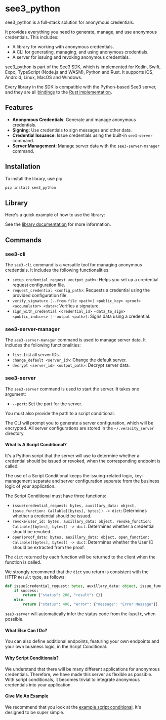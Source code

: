 # see3_python

see3_python is a full-stack solution for anonymous credentials.

It provides everything you need to generate, manage, and use anonymous credentials. This includes:

- A library for working with anonymous credentials.
- A CLI for generating, managing, and using anonymous credentials.
- A server for issuing and revoking anonymous credentials.

see3_python is part of the See3 SDK, which is implemented for Kotlin, Swift, Expo, TypeScript (Node.js and WASM), Python and Rust. It supports iOS, Android, Linux, MacOS and Windows.

Every library in the SDK is compatible with the Python-based See3 server, and they are all [bindings](https://en.wikipedia.org/wiki/Language_binding) to the [Rust implementation](https://github.com/VeracityLabs/see3_rust).

## Features

- **Anonymous Credentials**: Generate and manage anonymous credentials.
- **Signing**: Use credentials to sign messages and other data.
- **Credential Issuance**: Issue credentials using the built-in `see3-server` command.
- **Server Management**: Manage server data with the `see3-server-manager` command.

## Installation

To install the library, use pip:

```bash
pip install see3_python
```

## Library

Here's a quick example of how to use the library:

See the [library documentation](Library.md) for more information.

## Commands

### see3-cli

The `see3-cli` command is a versatile tool for managing anonymous credentials. It includes the following functionalities:

- `setup_credential_request <output_path>`: Helps you set up a credential request configuration file.
- `request_credential <config_path>`: Requests a credential using the provided configuration file.
- `verify_signature [--from-file <path>] <public_key> <proof> <accumulator> <data>`: Verifies a signature.
- `sign_with_credential <credential_id> <data_to_sign> <public_indices> [--output <path>]`: Signs data using a credential.

### see3-server-manager

The `see3-server-manager` command is used to manage server data. It includes the following functionalities:

- `list`: List all server IDs.
- `change_default <server_id>`: Change the default server.
- `decrypt <server_id> <output_path>`: Decrypt server data.

### see3-server

The `see3-server` command is used to start the server. It takes one argument:

- `--port`: Set the port for the server.

You must also provide the path to a script conditional.

The CLI will prompt you to generate a server configuration, which will be encrypted. All server configurations are stored in the `~/.veracity_server` directory.

#### What Is A Script Conditional?

It's a Python script that the server will use to determine whether a credential should be issued or revoked, when the corresponding endpoint is called. 

The use of a Script Conditional keeps the issuing-related logic, key-management separate and server configuration separate from the business logic of your application.

The Script Conditional must have three functions:

- `issue(credential_request: bytes, auxillary_data: object, issue_function: Callable[[bytes], bytes]) -> dict`: Determines whether a credential should be issued.
- `revoke(user_id: bytes, auxillary_data: object, revoke_function: Callable[[bytes], bytes]) -> dict`: Determines whether a credential should be revoked.
- `open(proof_data: bytes, auxillary_data: object, open_function: Callable[[bytes], bytes]) -> dict`: Determines whether the User ID should be extracted from the proof.

The `dict` returned by each function will be returned to the client when the function is called. 

We strongly recommend that the `dict` you return is consistent with the HTTP `Result` type, as follows:

```python
def issue(credential_request: bytes, auxillary_data: object, issue_function: Callable[[bytes], bytes]) -> dict:
    if success:
        return {"status": 200, "result": {}}
    else:
        return {"status": 400, "error": {"message": "Error Message"}}
```

`see3-server` will automatically infer the status code from the `Result`, when possible.

#### What Else Can I Do?

You can also define additional endpoints, featuring your own endpoints and your own business logic, in the Script Conditional.

#### Why Script Conditionals?

We understand that there will be many different applications for anonymous credentials. Therefore, we have made this server as flexible as possible. With script conditionals, it becomes trivial to integrate anonymous credentials into your application.

#### Give Me An Example

We recommend that you look at the [example script conditional](examples/test_script.py). It's designed to be super simple.